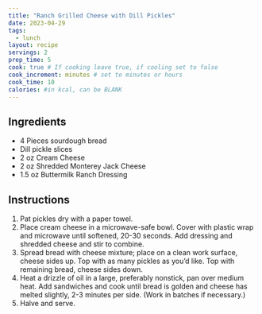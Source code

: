 ```yaml
---
title: "Ranch Grilled Cheese with Dill Pickles"
date: 2023-04-29
tags: 
  - lunch
layout: recipe
servings: 2
prep_time: 5
cook: true # If cooking leave true, if cooling set to false
cook_increment: minutes # set to minutes or hours
cook_time: 10
calories: #in kcal, can be BLANK
---
```


## Ingredients

- 4 Pieces sourdough bread
- Dill pickle slices
- 2 oz Cream Cheese
- 2 oz Shredded Monterey Jack Cheese
- 1.5 oz Buttermilk Ranch Dressing

## Instructions

1. Pat pickles dry with a paper towel.
2. Place cream cheese in a microwave-safe bowl. Cover with plastic wrap and microwave until softened, 20-30 seconds. Add dressing and shredded cheese and stir to combine.
3. Spread bread with cheese mixture; place on a clean work surface, cheese sides up. Top with as many pickles as you’d like. Top with remaining bread, cheese sides down.
4. Heat a drizzle of oil in a large, preferably nonstick, pan over medium heat. Add sandwiches and cook until bread is golden and cheese has melted slightly, 2-3 minutes per side. (Work in batches if necessary.)
5. Halve and serve.
